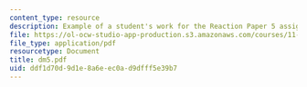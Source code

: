 ```yaml
---
content_type: resource
description: Example of a student's work for the Reaction Paper 5 assignment.
file: https://ol-ocw-studio-app-production.s3.amazonaws.com/courses/11-368-environmental-justice-fall-2004/ddf1d70d9d1e8a6eec0ad9dfff5e39b7_dm5.pdf
file_type: application/pdf
resourcetype: Document
title: dm5.pdf
uid: ddf1d70d-9d1e-8a6e-ec0a-d9dfff5e39b7
---
```

